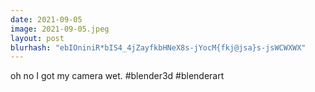 ```yaml
---
date: 2021-09-05
image: 2021-09-05.jpeg
layout: post
blurhash: "ebIOniniR*bIS4_4jZayfkbHNeX8s-jYocM{fkj@jsa}s-jsWCWXWX"
---
```


oh no I got my camera wet. #blender3d #blenderart
